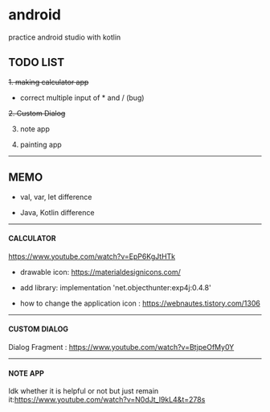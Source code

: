 # android
practice android studio with kotlin

## TODO LIST 
~~1. making calculator app~~

+ correct multiple input of * and / (bug)

~~2. Custom Dialog~~

3. note app

4. painting app

*************
## MEMO
* val, var, let difference

* Java, Kotlin difference

*************
#### CALCULATOR
<https://www.youtube.com/watch?v=EpP6KgJtHTk>

* drawable icon: https://materialdesignicons.com/

* add library: implementation 'net.objecthunter:exp4j:0.4.8'

* how to change the application icon : https://webnautes.tistory.com/1306
*************
  
#### CUSTOM DIALOG
Dialog Fragment : <https://www.youtube.com/watch?v=BtjpeOfMy0Y>

**************

#### NOTE APP
Idk whether it is helpful or not but just remain it:<https://www.youtube.com/watch?v=N0dJt_l9kL4&t=278s>
